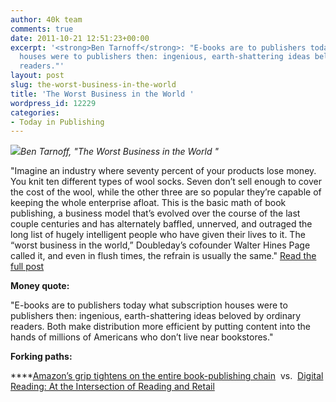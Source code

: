 ```yaml
---
author: 40k team
comments: true
date: 2011-10-21 12:51:23+00:00
excerpt: '<strong>Ben Tarnoff</strong>: "E-books are to publishers today what subscription
  houses were to publishers then: ingenious, earth-shattering ideas beloved by ordinary
  readers."'
layout: post
slug: the-worst-business-in-the-world
title: 'The Worst Business in the World '
wordpress_id: 12229
categories:
- Today in Publishing
---
```


![](http://www.40kbooks.com/wp-content/uploads/Publishing1.jpg)_Ben Tarnoff, "The Worst Business in the World "_

"Imagine an industry where seventy percent of your products lose money. You knit ten different types of wool socks. Seven don’t sell enough to cover the cost of the wool, while the other three are so popular they’re capable of keeping the whole enterprise afloat.
This is the basic math of book publishing, a business model that’s evolved over the course of the last couple centuries and has alternately baffled, unnerved, and outraged the long list of hugely intelligent people who have given their lives to it. The “worst business in the world,” Doubleday’s cofounder Walter Hines Page called it, and even in flush times, the refrain is usually the same."
[Read the full post](http://www.laphamsquarterly.org/roundtable/roundtable/the-worst-business-in-the-world.php)

**Money quote:**

"E-books are to publishers today what subscription houses were to publishers then: ingenious, earth-shattering ideas beloved by ordinary readers. Both make distribution more efficient by putting content into the hands of millions of Americans who don’t live near bookstores."

**Forking paths:**

****[Amazon’s grip tightens on the entire book-publishing chain](http://www.40kbooks.com/?p=11727)  vs.  [Digital Reading: At the Intersection of Reading and Retail](http://t.co/zICMhI0b)
